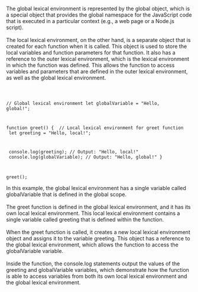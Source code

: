 The global lexical environment is represented by the global object, which is a special object that provides the global namespace for the JavaScript code that is executed in a particular context (e.g., a web page or a Node.js script).
<br/><br/>
The local lexical environment, on the other hand, is a separate object that is created for each function when it is called. This object is used to store the local variables and function parameters for that function. It also has a reference to the outer lexical environment, which is the lexical environment in which the function was defined. This allows the function to access variables and parameters that are defined in the outer lexical environment, as well as the global lexical environment.

<Code language='javascript'>

// Global lexical environment
let globalVariable = "Hello, global!";

function greet() {
&nbsp;// Local lexical environment for greet function
&nbsp;let greeting = "Hello, local!";

&nbsp;console.log(greeting); // Output: "Hello, local!"
&nbsp;console.log(globalVariable); // Output: "Hello, global!"
}

greet();
</Code>

In this example, the global lexical environment has a single variable called globalVariable that is defined in the global scope.
<br/><br/>
The greet function is defined in the global lexical environment, and it has its own local lexical environment. This local lexical environment contains a single variable called greeting that is defined within the function.
<br/><br/>
When the greet function is called, it creates a new local lexical environment object and assigns it to the variable greeting. This object has a reference to the global lexical environment, which allows the function to access the globalVariable variable.
<br/><br/>
Inside the function, the console.log statements output the values of the greeting and globalVariable variables, which demonstrate how the function is able to access variables from both its own local lexical environment and the global lexical environment.
